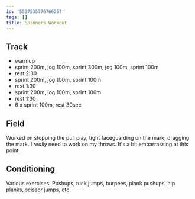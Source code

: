 ```yaml
---
id: '5537535776766257'
tags: []
title: Spinners Workout
---
```


## Track 

- warmup
- sprint 200m, jog 100m, sprint 300m, jog 100m, sprint 100m
- rest 2:30
- sprint 200m, jog 100m, sprint 100m
- rest 1:30
- sprint 200m, jog 100m, sprint 100m
- rest 1:30
- 6 x sprint 100m, rest 30sec

## Field

Worked on stopping the pull play, tight faceguarding on the mark, dragging the mark. I *really* need to work on my throws. It's a bit embarrassing at this point. 

## Conditioning 

Various exercises. Pushups, tuck jumps, burpees, plank pushups, hip planks, scissor jumps, etc. 